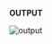 <p><h><b>OUTPUT</b></h></p>
<img src='https://github.com/HauteHippie/Projetos/blob/main/Avaliativos/Primeiro%20Bimestre/assets/output%20atividade%208.png' alt='output'>
